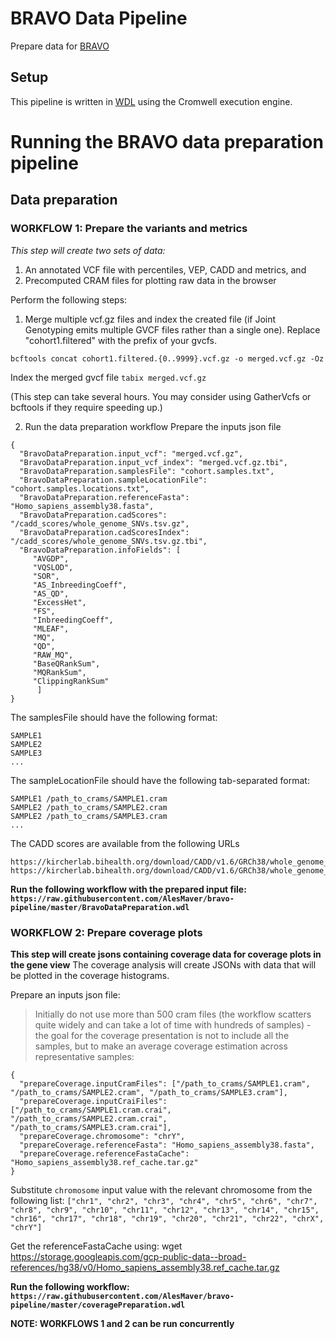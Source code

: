 # BRAVO Data Pipeline
Prepare data for [BRAVO](https://github.com/statgen/bravo)

## Setup
This pipeline is written in [WDL](https://software.broadinstitute.org/wdl/) using the Cromwell execution engine.

# Running the BRAVO data preparation pipeline
## Data preparation
### WORKFLOW 1: Prepare the variants and metrics
*This step will create two sets of data:*
1. An annotated VCF file with percentiles, VEP, CADD and metrics, and
2. Precomputed CRAM files for plotting raw data in the browser

Perform the following steps:
1. Merge multiple vcf.gz files and index the created file (if Joint Genotyping emits multiple GVCF files rather than a single one). Replace "cohort1.filtered" with the prefix of your gvcfs. 

`bcftools concat cohort1.filtered.{0..9999}.vcf.gz -o merged.vcf.gz -Oz`

Index the merged gvcf file
`tabix merged.vcf.gz`

(This step can take several hours. You may consider using GatherVcfs or bcftools if they require speeding up.)

2. Run the data preparation workflow
Prepare the inputs json file
``` 
{
  "BravoDataPreparation.input_vcf": "merged.vcf.gz",
  "BravoDataPreparation.input_vcf_index": "merged.vcf.gz.tbi",
  "BravoDataPreparation.samplesFile": "cohort.samples.txt",
  "BravoDataPreparation.sampleLocationFile": "cohort.samples.locations.txt",
  "BravoDataPreparation.referenceFasta": "Homo_sapiens_assembly38.fasta",
  "BravoDataPreparation.cadScores": "/cadd_scores/whole_genome_SNVs.tsv.gz",
  "BravoDataPreparation.cadScoresIndex": "/cadd_scores/whole_genome_SNVs.tsv.gz.tbi",
  "BravoDataPreparation.infoFields": [
     "AVGDP",
     "VQSLOD",
     "SOR",
     "AS_InbreedingCoeff",
     "AS_QD",
     "ExcessHet",
     "FS",
     "InbreedingCoeff",
     "MLEAF",
     "MQ",
     "QD",
     "RAW_MQ",
     "BaseQRankSum",
     "MQRankSum",
     "ClippingRankSum"
      ]
} 
```

The samplesFile should have the following format:
```
SAMPLE1
SAMPLE2
SAMPLE3
...
```

The sampleLocationFile should have the following tab-separated format:
```
SAMPLE1 /path_to_crams/SAMPLE1.cram
SAMPLE2 /path_to_crams/SAMPLE2.cram
SAMPLE2 /path_to_crams/SAMPLE3.cram
...
```

The CADD scores are available from the following URLs
```
https://kircherlab.bihealth.org/download/CADD/v1.6/GRCh38/whole_genome_SNVs.tsv.gz
https://kircherlab.bihealth.org/download/CADD/v1.6/GRCh38/whole_genome_SNVs.tsv.gz.tbi
```

**Run the following workflow with the prepared input file: `https://raw.githubusercontent.com/AlesMaver/bravo-pipeline/master/BravoDataPreparation.wdl`**

### WORKFLOW 2: Prepare coverage plots
**This step will create jsons containing coverage data for coverage plots in the gene view**
The coverage analysis will create JSONs with data that will be plotted in the coverage histograms. 

Prepare an inputs json file:
>Initially do not use more than 500 cram files (the workflow scatters quite widely and can take a lot of time with hundreds of samples) - the goal for the coverage presentation is not to include all the samples, but to make an average coverage estimation across representative samples: 

```
{
  "prepareCoverage.inputCramFiles": ["/path_to_crams/SAMPLE1.cram", "/path_to_crams/SAMPLE2.cram", "/path_to_crams/SAMPLE3.cram"],
  "prepareCoverage.inputCraiFiles": ["/path_to_crams/SAMPLE1.cram.crai", "/path_to_crams/SAMPLE2.cram.crai", "/path_to_crams/SAMPLE3.cram.crai"],
  "prepareCoverage.chromosome": "chrY",
  "prepareCoverage.referenceFasta": "Homo_sapiens_assembly38.fasta",
  "prepareCoverage.referenceFastaCache": "Homo_sapiens_assembly38.ref_cache.tar.gz"
} 
```

Substitute `chromosome` input value with the relevant chromosome from the following list: `["chr1", "chr2", "chr3", "chr4", "chr5", "chr6", "chr7", "chr8", "chr9", "chr10", "chr11", "chr12", "chr13", "chr14", "chr15", "chr16", "chr17", "chr18", "chr19", "chr20", "chr21", "chr22", "chrX", "chrY"]`

Get the referenceFastaCache using: wget https://storage.googleapis.com/gcp-public-data--broad-references/hg38/v0/Homo_sapiens_assembly38.ref_cache.tar.gz

**Run the following workflow: `https://raw.githubusercontent.com/AlesMaver/bravo-pipeline/master/coveragePreparation.wdl`**

**NOTE: WORKFLOWS 1 and 2 can be run concurrently**